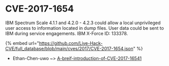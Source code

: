 # CVE-2017-1654

IBM Spectrum Scale 4.1.1 and 4.2.0 - 4.2.3 could allow a local unprivileged user access to information located in dump files. User data could be sent to IBM during service engagements. IBM X-Force ID: 133378.

{% embed url="https://github.com/Live-Hack-CVE/full_database/blob/main/cves/2017/CVE-2017-1654.json" %}


* Ethan-Chen-uwo ~> [A-breif-introduction-of-CVE-2017-16541](https://zeste.alice-snow.ru/2017/database/cve-2017-1654/a-breif-introduction-of-cve-2017-16541-ethan-chen-uwo)